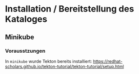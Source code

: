 # Installation / Bereitstellung des Kataloges

## Minikube

### Vorausstzungen
In `minikube` wurde Tekton bereits installiert: https://redhat-scholars.github.io/tekton-tutorial/tekton-tutorial/setup.html

